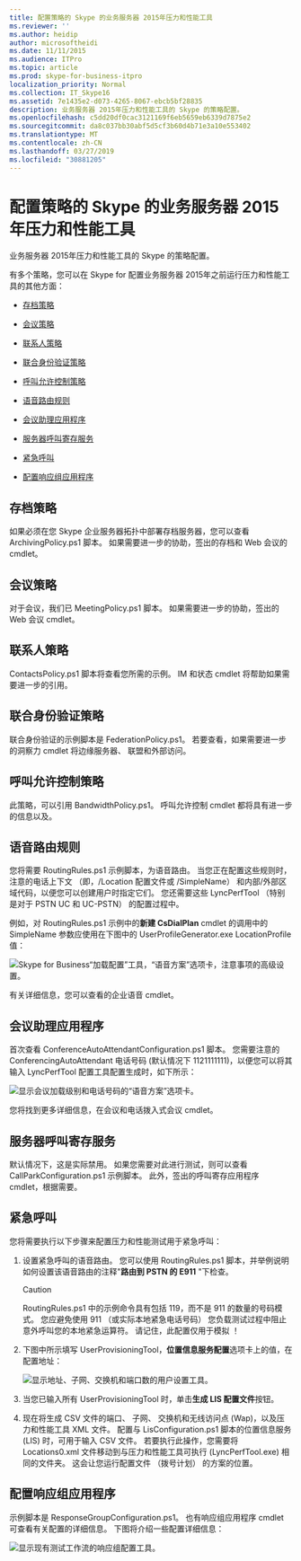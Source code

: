 ```yaml
---
title: 配置策略的 Skype 的业务服务器 2015年压力和性能工具
ms.reviewer: ''
ms.author: heidip
author: microsoftheidi
ms.date: 11/11/2015
ms.audience: ITPro
ms.topic: article
ms.prod: skype-for-business-itpro
localization_priority: Normal
ms.collection: IT_Skype16
ms.assetid: 7e1435e2-d073-4265-8067-ebcb5bf28835
description: 业务服务器 2015年压力和性能工具的 Skype 的策略配置。
ms.openlocfilehash: c5dd20df0cac3121169f6eb5659eb6339d7875e2
ms.sourcegitcommit: da8c037bb30abf5d5cf3b60d4b71e3a10e553402
ms.translationtype: MT
ms.contentlocale: zh-CN
ms.lasthandoff: 03/27/2019
ms.locfileid: "30881205"
---
```

# <a name="configuring-policies-for-the-skype-for-business-server-2015-stress-and-performance-tool"></a>配置策略的 Skype 的业务服务器 2015年压力和性能工具
 
业务服务器 2015年压力和性能工具的 Skype 的策略配置。
  
有多个策略，您可以在 Skype for 配置业务服务器 2015年之前运行压力和性能工具的其他方面：
  
- [存档策略](configuring-policies.md#ArchivingPolicy)
    
- [会议策略](configuring-policies.md#ConferencingPolicy)
    
- [联系人策略](configuring-policies.md#ContactsPolicy)
    
- [联合身份验证策略](configuring-policies.md#FederationPolicy)
    
- [呼叫允许控制策略](configuring-policies.md#CACPolicy)
    
- [语音路由规则](configuring-policies.md#VoiceRoutingRules)
    
- [会议助理应用程序](configuring-policies.md#ConfAttendantApp)
    
- [服务器呼叫寄存服务](configuring-policies.md#ServerCallParkServ)
    
- [紧急呼叫](configuring-policies.md#EmergencyCalls)
    
- [配置响应组应用程序](configuring-policies.md#ConfigResponseGroupApp)
    
## <a name="archiving-policy"></a>存档策略
<a name="ArchivingPolicy"> </a>

如果必须在您 Skype 企业服务器拓扑中部署存档服务器，您可以查看 ArchivingPolicy.ps1 脚本。 如果需要进一步的协助，签出的存档和 Web 会议的 cmdlet。
  
## <a name="conferencing-policy"></a>会议策略
<a name="ConferencingPolicy"> </a>

对于会议，我们已 MeetingPolicy.ps1 脚本。 如果需要进一步的协助，签出的 Web 会议 cmdlet。
  
## <a name="contacts-policy"></a>联系人策略
<a name="ContactsPolicy"> </a>

ContactsPolicy.ps1 脚本将查看您所需的示例。 IM 和状态 cmdlet 将帮助如果需要进一步的引用。
  
## <a name="federation-policy"></a>联合身份验证策略
<a name="FederationPolicy"> </a>

联合身份验证的示例脚本是 FederationPolicy.ps1。 若要查看，如果需要进一步的洞察力 cmdlet 将边缘服务器、 联盟和外部访问。
  
## <a name="call-admission-control-policy"></a>呼叫允许控制策略
<a name="CACPolicy"> </a>

此策略，可以引用 BandwidthPolicy.ps1。 呼叫允许控制 cmdlet 都将具有进一步的信息以及。
  
## <a name="voice-routing-rules"></a>语音路由规则
<a name="VoiceRoutingRules"> </a>

您将需要 RoutingRules.ps1 示例脚本，为语音路由。 当您正在配置这些规则时，注意的电话上下文 （即，/Location 配置文件或 /SimpleName） 和内部/外部区域代码，以便您可以创建用户时指定它们。 您还需要这些 LyncPerfTool （特别是对于 PSTN UC 和 UC-PSTN） 的配置过程中。
  
例如，对 RoutingRules.ps1 示例中的**新建 CsDialPlan** cmdlet 的调用中的 SimpleName 参数应使用在下图中的 UserProfileGenerator.exe LocationProfile 值：
  
![Skype for Business“加载配置”工具，“语音方案”选项卡，注意事项的高级设置。](../../media/59f42e4e-8f1e-4d43-9ae2-9e6026191951.png)
  
有关详细信息，您可以查看的企业语音 cmdlet。
  
## <a name="conference-attendant-application"></a>会议助理应用程序
<a name="ConfAttendantApp"> </a>

首次查看 ConferenceAutoAttendantConfiguration.ps1 脚本。 您需要注意的 ConferencingAutoAttendant 电话号码 (默认情况下 1121111111)，以便您可以将其输入 LyncPerfTool 配置工具配置生成时，如下所示：
  
![显示会议加载级别和电话号码的“语音方案”选项卡。](../../media/a3ea5fc0-8b3d-4842-b809-f137f470dbdc.png)
  
您将找到更多详细信息，在会议和电话拨入式会议 cmdlet。
  
## <a name="server-call-park-service"></a>服务器呼叫寄存服务
<a name="ServerCallParkServ"> </a>

默认情况下，这是实际禁用。 如果您需要对此进行测试，则可以查看 CallParkConfiguration.ps1 示例脚本。 此外，签出的呼叫寄存应用程序 cmdlet，根据需要。
  
## <a name="emergency-calls"></a>紧急呼叫
<a name="EmergencyCalls"> </a>

您将需要执行以下步骤来配置压力和性能测试用于紧急呼叫：
  
1. 设置紧急呼叫的语音路由。 您可以使用 RoutingRules.ps1 脚本，并举例说明如何设置该语音路由的注释"**路由到 PSTN 的 E911** "下检查。
    
    > [!CAUTION]
    > RoutingRules.ps1 中的示例命令具有包括 119，而不是 911 的数量的号码模式。 您应避免使用 911 （或实际本地紧急电话号码） 您负载测试过程中阻止意外呼叫您的本地紧急运算符。 请记住，此配置仅用于模拟 ！ 
  
2. 下图中所示填写 UserProvisioningTool，**位置信息服务配置**选项卡上的值，在配置地址：
    
     ![显示地址、子网、交换机和端口数的用户设置工具。](../../media/ebe85a0c-750f-4301-97d4-d158a40ea98a.png)
  
3. 当您已输入所有 UserProvisioningTool 时，单击**生成 LIS 配置文件**按钮。
    
4. 现在将生成 CSV 文件的端口、 子网、 交换机和无线访问点 (Wap)，以及压力和性能工具 XML 文件。 配置与 LisConfiguration.ps1 脚本的位置信息服务 (LIS) 时，可用于输入 CSV 文件。 若要执行此操作，您需要将 Locations0.xml 文件移动到与压力和性能工具可执行 (LyncPerfTool.exe) 相同的文件夹。 这会让您运行配置文件 （拨号计划） 的方案的位置。
    
## <a name="configuring-response-group-application"></a>配置响应组应用程序
<a name="ConfigResponseGroupApp"> </a>

示例脚本是 ResponseGroupConfiguration.ps1。 也有响应组应用程序 cmdlet 可查看有关配置的详细信息。 下图将介绍一些配置详细信息：
  
![显示现有测试工作流的响应组配置工具。](../../media/e218a345-4813-4332-8cff-b48de05017ef.jpg)
  

